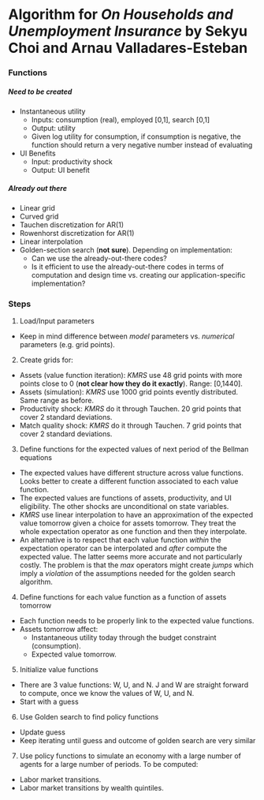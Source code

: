 # Algorithm for _On Households and Unemployment Insurance_ by Sekyu Choi and Arnau Valladares-Esteban
<!-- ### To-do/keep in mind
- Codes are for computers to execute and for humans to read.
- The code for couples should:
  - Have separate utility for the male and the female within the same maximisation problem -->

### Functions
##### Need to be created
- Instantaneous utility
  - Inputs: consumption (real), employed [0,1], search [0,1]
  - Output: utility
  - Given log utility for consumption, if consumption is negative, the function should return a very negative number instead of evaluating
- UI Benefits
  - Input: productivity shock
  - Output: UI benefit

##### Already out there
- Linear grid
- Curved grid
- Tauchen discretization for AR(1)
- Rowenhorst discretization for AR(1)
- Linear interpolation
- Golden-section search (__not sure__). Depending on implementation:
  - Can we use the already-out-there codes?
  - Is it efficient to use the already-out-there codes in terms of computation and design time vs. creating our application-specific implementation?

### Steps
1. Load/Input parameters
  - Keep in mind difference between *model* parameters vs. *numerical* parameters (e.g. grid points).
2. Create grids for:
  - Assets (value function iteration): *KMRS* use 48 grid points with more points close to 0 (__not clear how they do it exactly__). Range: [0,1440].
  - Assets (simulation): *KMRS* use 1000 grid points evently distributed. Same range as before.
  - Productivity shock: *KMRS* do it through Tauchen. 20 grid points that cover 2 standard deviations.
  - Match quality shock: *KMRS* do it through Tauchen. 7 grid points that cover 2 standard deviations.
3. Define functions for the expected values of next period of the Bellman equations
  - The expected values have different structure across value functions. Looks better to create a different function associated to each value function.
  - The expected values are functions of assets, productivity, and UI eligibility. The other shocks are unconditional on state variables.
  - *KMRS* use linear interpolation to have an approximation of the expected value tomorrow given a choice for assets tomorrow. They treat the whole expectation operator as one function and then they interpolate.
  - An alternative is to respect that each value function *within* the expectation operator can be interpolated and *after* compute the expected value. The latter seems more accurate and not particularly costly. The problem is that the *max* operators might create *jumps* which imply a *violation* of the assumptions needed for the golden search algorithm.
4. Define functions for each value function as a function of assets tomorrow
  - Each function needs to be properly link to the expected value functions.
  - Assets tomorrow affect:
    - Instantaneous utility today through the budget constraint (consumption).
    - Expected value tomorrow.
5. Initialize value functions
  - There are 3 value functions: W, U, and N. J and W are straight forward to compute, once we know the values of W, U, and N.
  - Start with a guess
6. Use Golden search to find policy functions
  - Update guess
  - Keep iterating until guess and outcome of golden search are very similar
7. Use policy functions to simulate an economy with a large number of agents for a large number of periods. To be computed:
  - Labor market transitions.
  - Labor market transitions by wealth quintiles.
